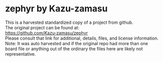 
# zephyr by Kazu-zamasu  
This is a harvested standardized copy of a project from github.  
The original project can be found at:  
https://github.com/Kazu-zamasu/zephyr  
Please consult that link for additional, details, files, and license information.  
Note: It was auto harvested and if the original repo had more than one board file or anything out of the ordinary the files here are likely not representative.  
    